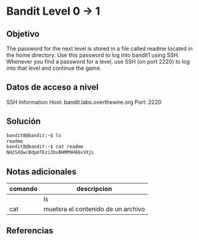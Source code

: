 # Bandit Level 0 → 1

## Objetivo
The password for the next level is stored in a file called readme located in the home directory. Use this password to log into bandit1 using SSH. Whenever you find a password for a level, use SSH (on port 2220) to log into that level and continue the game.

## Datos de acceso a nivel
SSH Information
Host: bandit.labs.overthewire.org
Port: 2220

## Solución
```bash
bandit0@bandit:~$ ls
readme
bandit0@bandit:~$ cat readme
NH2SXQwcBdpmTEzi3bvBHMM9H66vVXjL
```
## Notas adicionales
| comando | descripcion |
|------------|-------------|
	| ls |  lista archivos |
| cat | muetsra el contenido de un archivo |

## Referencias
